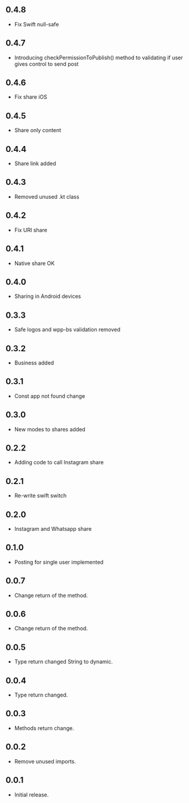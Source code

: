 ## 0.4.8

* Fix Swift null-safe 

## 0.4.7

* Introducing checkPermissionToPublish() method to validating if user gives control to send post

## 0.4.6

* Fix share iOS

## 0.4.5

* Share only content

## 0.4.4

* Share link added

## 0.4.3

* Removed unused .kt class

## 0.4.2

* Fix URI share

## 0.4.1

* Native share OK

## 0.4.0

* Sharing in Android devices

## 0.3.3

* Safe logos and wpp-bs validation removed

## 0.3.2

* Business added

## 0.3.1

* Const app not found change

## 0.3.0

* New modes to shares added

## 0.2.2

* Adding code to call Instagram share

## 0.2.1

* Re-write swift switch

## 0.2.0

* Instagram and Whatsapp share

## 0.1.0

* Posting for single user implemented

## 0.0.7

* Change return of the method.

## 0.0.6

* Change return of the method.

## 0.0.5

* Type return changed String to dynamic.

## 0.0.4

* Type return changed.

## 0.0.3

* Methods return change.

## 0.0.2

* Remove unused imports.

## 0.0.1

* Initial release.
